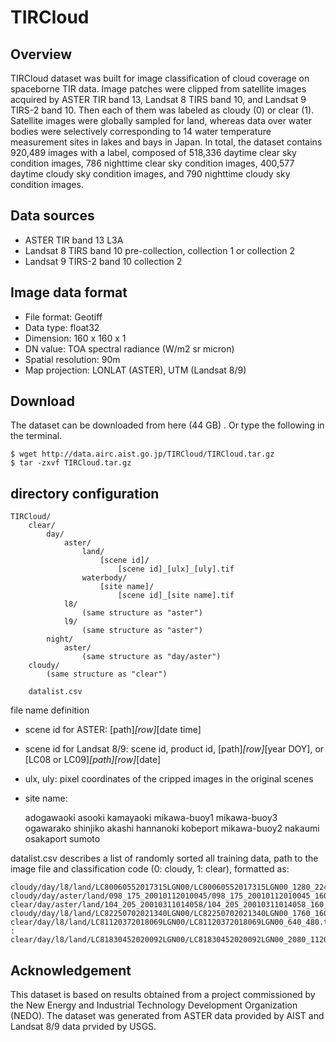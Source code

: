 # TIRCloud

## Overview
TIRCloud dataset was built for image classification of cloud coverage on spaceborne TIR data.
Image patches were clipped from satellite images acquired by ASTER TIR band 13, Landsat 8 TIRS band 10, and Landsat 9 TIRS-2 band 10. Then each of them was labeled as cloudy (0) or clear (1).
Satellite images were globally sampled for land, whereas data over water bodies were selectively corresponding to 14 water temperature measurement sites in lakes and bays in Japan.
In total, the dataset contains 920,489 images with a label, composed of 518,336 daytime clear sky condition images, 786 nighttime clear sky condition images, 400,577 daytime cloudy sky condition images, and 790 nighttime cloudy sky condition images.

## Data sources
- ASTER TIR band 13 L3A
- Landsat 8 TIRS band 10 pre-collection, collection 1 or collection 2
- Landsat 9 TIRS-2 band 10 collection 2

## Image data format
- File format: Geotiff 
- Data type: float32
- Dimension: 160 x 160 x 1
- DN value: TOA spectral radiance (W/m2 sr micron)
- Spatial resolution: 90m
- Map projection: LONLAT (ASTER), UTM (Landsat 8/9)

## Download
The dataset can be downloaded from here (44 GB) .
Or type the following in the terminal.

	$ wget http://data.airc.aist.go.jp/TIRCloud/TIRCloud.tar.gz
	$ tar -zxvf TIRCloud.tar.gz

## directory configuration
	TIRCloud/
		clear/
			day/
				aster/
					land/
						[scene id]/
							[scene id]_[ulx]_[uly].tif
					waterbody/
						[site name]/
							[scene id]_[site name].tif
				l8/
					(same structure as "aster")
				l9/
					(same structure as "aster")
			night/
				aster/
					(same structure as "day/aster")
		cloudy/
			(same structure as "clear")
	
		datalist.csv
	
	
file name definition
- scene id for ASTER: [path]_[row]_[date time]
- scene id for Landsat 8/9: scene id, product id, [path]_[row]_[year DOY], or [LC08 or LC09]_[path][row]_[date]
- ulx, uly: pixel coordinates of the cripped images in the original scenes
- site name:
  
	adogawaoki  asooki     kamayaoki  mikawa-buoy1  mikawa-buoy3  ogawarako  shinjiko
	akashi      hannanoki  kobeport   mikawa-buoy2  nakaumi       osakaport  sumoto

 
datalist.csv describes a list of randomly sorted all training data, path to the image file and classification code (0: cloudy, 1: clear), formatted as:

	cloudy/day/l8/land/LC80060552017315LGN00/LC80060552017315LGN00_1280_2240.tif,0
	cloudy/day/aster/land/098_175_20010112010045/098_175_20010112010045_160_480.tif,0
	clear/day/aster/land/104_205_20010311014058/104_205_20010311014058_160_160.tif,1
	cloudy/day/l8/land/LC82250702021340LGN00/LC82250702021340LGN00_1760_1600.tif,0
	clear/day/l8/land/LC81120372018069LGN00/LC81120372018069LGN00_640_480.tif,1
	:
	clear/day/l8/land/LC81830452020092LGN00/LC81830452020092LGN00_2080_1120.tif,1

## Acknowledgement
This dataset is based on results obtained from a project commissioned by the New Energy and Industrial Technology Development Organization (NEDO).
The dataset was generated from ASTER data provided by AIST and Landsat 8/9 data prvided by USGS.

